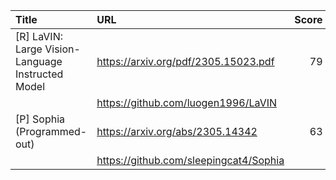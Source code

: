 | Title                                             | URL                                    |   Score | Date                |
|:--------------------------------------------------|:---------------------------------------|--------:|:--------------------|
| [R] LaVIN: Large Vision-Language Instructed Model | https://arxiv.org/pdf/2305.15023.pdf   |      79 | 2023-05-29 16:24:18 |
|                                                   | https://github.com/luogen1996/LaVIN    |         |                     |
| [P] Sophia (Programmed-out)                       | https://arxiv.org/abs/2305.14342       |      63 | 2023-05-28 15:31:25 |
|                                                   | https://github.com/sleepingcat4/Sophia |         |                     |